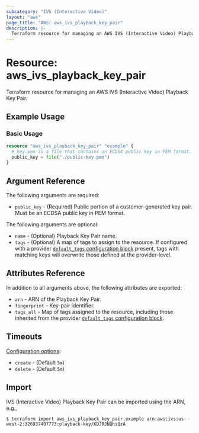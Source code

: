 ```yaml
---
subcategory: "IVS (Interactive Video)"
layout: "aws"
page_title: "AWS: aws_ivs_playback_key_pair"
description: |-
  Terraform resource for managing an AWS IVS (Interactive Video) Playback Key Pair.
---
```


# Resource: aws_ivs_playback_key_pair

Terraform resource for managing an AWS IVS (Interactive Video) Playback Key Pair.

## Example Usage

### Basic Usage

```terraform
resource "aws_ivs_playback_key_pair" "example" {
  # key.pem is a file that contains an ECDSA public key in PEM format.
  public_key = file("./public-key.pem")
}
```

## Argument Reference

The following arguments are required:

* `public_key` - (Required) Public portion of a customer-generated key pair. Must be an ECDSA public key in PEM format.

The following arguments are optional:
* `name` - (Optional) Playback Key Pair name.
* `tags` - (Optional) A map of tags to assign to the resource. If configured with a provider [`default_tags` configuration block](https://registry.terraform.io/providers/hashicorp/aws/latest/docs#default_tags-configuration-block) present, tags with matching keys will overwrite those defined at the provider-level.

## Attributes Reference

In addition to all arguments above, the following attributes are exported:

* `arn` - ARN of the Playback Key Pair.
* `fingerprint` - Key-pair identifier.
* `tags_all` - Map of tags assigned to the resource, including those inherited from the provider [`default_tags` configuration block](https://registry.terraform.io/providers/hashicorp/aws/latest/docs#default_tags-configuration-block).

## Timeouts

[Configuration options](https://www.terraform.io/docs/configuration/blocks/resources/syntax.html#operation-timeouts):

* `create` - (Default `5m`)
* `delete` - (Default `5m`)

## Import

IVS (Interactive Video) Playback Key Pair can be imported using the ARN, e.g.,

```
$ terraform import aws_ivs_playback_key_pair.example arn:aws:ivs:us-west-2:326937407773:playback-key/KDJRJNQhiQzA
```
